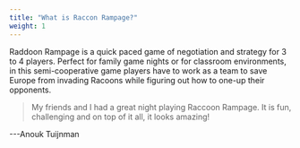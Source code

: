 ```yaml
---
title: "What is Raccon Rampage?"
weight: 1
---
```


Raddoon Rampage is a quick paced game of negotiation and strategy for 3 to 4 players.  Perfect for family game nights or for classroom environments, in this semi-cooperative game players have to work as a team to save Europe from invading Racoons while figuring out how to one-up their opponents.

>My friends and I had a great night playing Raccoon Rampage. It is fun, challenging and on top of it all, it looks amazing!

\---Anouk Tuijnman